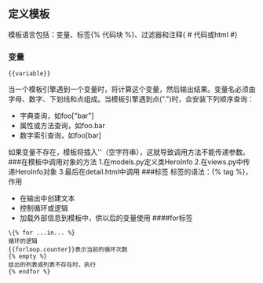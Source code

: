 ## 定义模板

模板语言包括：变量、标签{% 代码块 %}、过滤器和注释{ \# 代码或html \#}

### 变量

```
{{variable}}
```

当一个模板引擎遇到一个变量时，将计算这个变量，然后输出结果。变量名必须由字母、数字、下划线和点组成。当模板引擎遇到点\("."\)时，会安装下列顺序查询：

* 字典查询，如foo\["bar"\]
* 属性或方法查询，如foo.bar
* 数字索引查询，如foo[bar]

如果变量不存在，模板将插入''（空字符串），这就导致调用方法不能传递参数。
###在模板中调用对象的方法
1.在models.py定义类HeroInfo
2.在views.py中传递HeroInfo对象
3.最后在detail.html中调用
###标签
标签的语法：\{% tag %}，作用
* 在输出中创建文本
* 控制循环或逻辑
* 加载外部信息到模板中，供以后的变量使用
####for标签
```
\{% for ...in... %}
循环的逻辑
{{forloop.counter}}表示当前的循环次数
{% empty %}
给出的列表或列表不存在时，执行
{% endfor %}
```